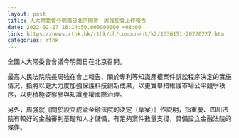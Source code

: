```yaml
---
layout: post
title: 人大常委會今明兩日北京開會　周強於會上作報告
date: 2022-02-27 16:14:50.000000000 +08:00
link: https://news.rthk.hk/rthk/ch/component/k2/1636151-20220227.htm
categories: rthk
---
```


全國人大常委會會議今明兩日在北京召開。

最高人民法院院長周強在會上報告，關於專利等知識產權案件訴訟程序決定的實施情況，指將以更大力度加強保護科技創新成果，以更實舉措維護市場公平競爭秩序，以更積極姿態參與知識產權國際治理。

另外，周強就《關於設立成渝金融法院的決定（草案）》作説明，指重慶、四川法院有較好的金融審判基礎和人才儲備，有足夠案件數量支撐，具備設立金融法院的條件。
